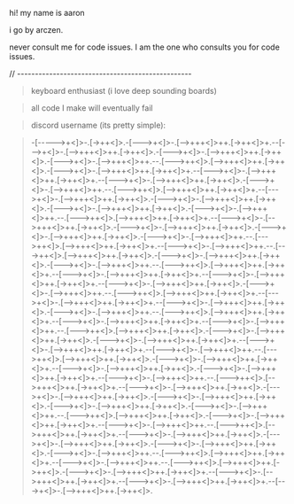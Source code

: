 hi! my name is aaron

i go by arczen.

never consult me for code issues. I am the one who consults you for code issues.

// -------------------------------------------------

> keyboard enthusiast (i love deep sounding boards)

> all code I make will eventually fail

> discord username (its pretty simple):

> -[----->+<]>-.[->++<]>.-[--->+<]>-.[-->+++<]>++.[->++<]>+.--[--->+<]>-.[-->+++<]>++.[->++<]>.-[--->+<]>-.[-->+++<]>++.[->++<]>.-[--->+<]>-.[-->+++<]>++.--.[--->++<]>.[-->+++<]>++.[->++<]>.-[--->+<]>-.[-->+++<]>++.[->++<]>+.--[--->+<]>-.[-->+++<]>++.[->++<]>+.--[--->+<]>-.[-->+++<]>++.[->++<]>.-[--->+<]>-.[-->+++<]>++.--.[--->++<]>.[-->+++<]>++.[->++<]>+.--[--->+<]>-.[-->+++<]>++.[->++<]>.-[--->+<]>-.[-->+++<]>++.[->++<]>.-[--->+<]>-.[-->+++<]>++.[->++<]>.-[--->+<]>-.[-->+++<]>++.--.[--->++<]>.[-->+++<]>++.[->++<]>+.--[--->+<]>-.[-->+++<]>++.[->++<]>.-[--->+<]>-.[-->+++<]>++.[->++<]>.-[--->+<]>-.[-->+++<]>++.[->++<]>.-[--->+<]>-.[-->+++<]>++.--.[--->++<]>.[-->+++<]>++.[->++<]>+.--[--->+<]>-.[-->+++<]>++.--.[--->++<]>.[-->+++<]>++.[->++<]>.-[--->+<]>-.[-->+++<]>++.[->++<]>.-[--->+<]>-.[-->+++<]>++.--.[--->++<]>.[-->+++<]>++.[->++<]>+.--[--->+<]>-.[-->+++<]>++.[->++<]>+.--[--->+<]>-.[-->+++<]>++.[->++<]>+.--[--->+<]>-.[-->+++<]>++.[->++<]>.-[--->+<]>-.[-->+++<]>++.--.[--->++<]>.[-->+++<]>++.[->++<]>+.--[--->+<]>-.[-->+++<]>++.[->++<]>+.--[--->+<]>-.[-->+++<]>++.[->++<]>.-[--->+<]>-.[-->+++<]>++.--.[--->++<]>.[-->+++<]>++.[->++<]>+.--[--->+<]>-.[-->+++<]>++.[->++<]>+.--[--->+<]>-.[-->+++<]>++.--.[--->++<]>.[-->+++<]>++.[->++<]>.-[--->+<]>-.[-->+++<]>++.[->++<]>.-[--->+<]>-.[-->+++<]>++.[->++<]>+.--[--->+<]>-.[-->+++<]>++.[->++<]>+.--[--->+<]>-.[-->+++<]>++.--.[--->++<]>.[-->+++<]>++.[->++<]>.-[--->+<]>-.[-->+++<]>++.[->++<]>+.--[--->+<]>-.[-->+++<]>++.[->++<]>.-[--->+<]>-.[-->+++<]>++.[->++<]>+.--[--->+<]>-.[-->+++<]>++.--.[--->++<]>.[-->+++<]>++.[->++<]>+.--[--->+<]>-.[-->+++<]>++.[->++<]>.-[--->+<]>-.[-->+++<]>++.[->++<]>.-[--->+<]>-.[-->+++<]>++.[->++<]>.-[--->+<]>-.[-->+++<]>++.[->++<]>.-[--->+<]>-.[-->+++<]>++.--.[--->++<]>.[-->+++<]>++.[->++<]>.-[--->+<]>-.[-->+++<]>++.[->++<]>+.--[--->+<]>-.[-->+++<]>++.--.[--->++<]>.[-->+++<]>++.[->++<]>+.--[--->+<]>-.[-->+++<]>++.[->++<]>.-[--->+<]>-.[-->+++<]>++.[->++<]>.-[--->+<]>-.[-->+++<]>++.[->++<]>.-[--->+<]>-.[-->+++<]>++.--.[--->++<]>.[-->+++<]>++.[->++<]>+.--[--->+<]>-.[-->+++<]>++.--.[--->++<]>.[-->+++<]>++.[->++<]>.-[--->+<]>-.[-->+++<]>++.[->++<]>+.--[--->+<]>-.[-->+++<]>++.[->++<]>+.--[--->+<]>-.[-->+++<]>++.[->++<]>+.--[--->+<]>-.[-->+++<]>++.[->++<]>.
